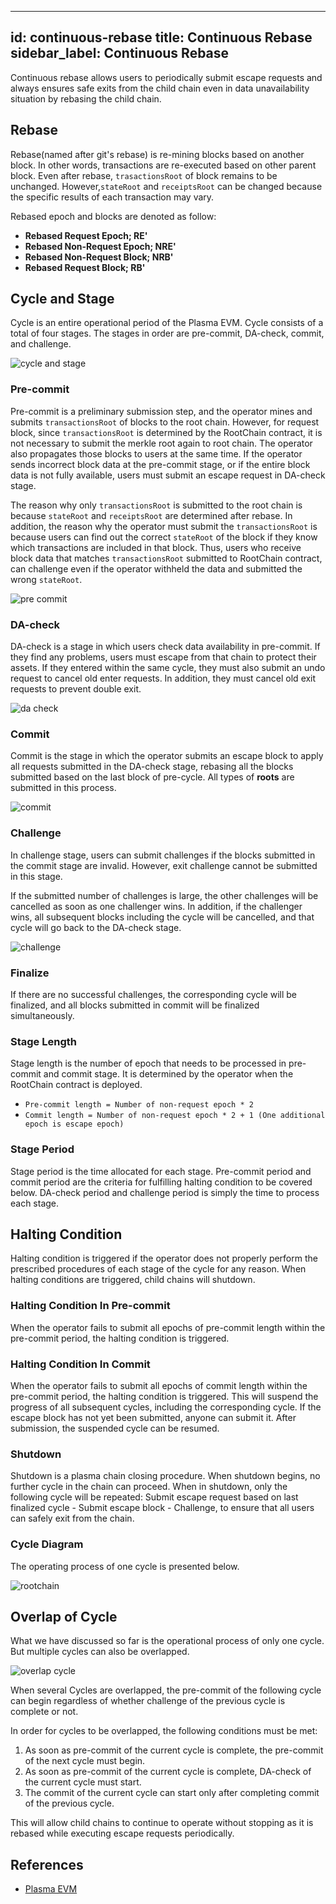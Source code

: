 
---
id: continuous-rebase
title: Continuous Rebase
sidebar_label: Continuous Rebase
---

Continuous rebase allows users to periodically submit escape requests and always ensures safe exits from the child chain even in data unavailability situation by rebasing the child chain. 

## Rebase
Rebase(named after git's rebase) is re-mining blocks based on another block. In other words, transactions are re-executed based on other parent block. Even after rebase, `trasactionsRoot` of block remains to be unchanged. However,`stateRoot` and `receiptsRoot` can be changed because the specific results of each transaction may vary.

Rebased epoch and blocks are denoted as follow:

- **Rebased Request Epoch; RE'**
- **Rebased Non-Request Epoch; NRE'**
- **Rebased Non-Request Block; NRB'**
- **Rebased Request Block; RB'**


## Cycle and Stage
Cycle is an entire operational period of the Plasma EVM. Cycle consists of a total of four stages. The stages in order are pre-commit, DA-check, commit, and challenge.

![cycle and stage](assets/learn_advanced_cycle.png)


### Pre-commit
Pre-commit is a preliminary submission step, and the operator mines and submits `transactionsRoot` of blocks to the root chain. However, for request block, since `transactionsRoot` is determined by the RootChain contract, it is not necessary to submit the merkle root again to root chain. The operator also propagates those blocks to users at the same time. If the operator sends incorrect block data at the pre-commit stage, or if the entire block data is not fully available, users must submit an escape request in DA-check stage. 

The reason why only `transactionsRoot` is submitted to the root chain is because `stateRoot` and `receiptsRoot` are determined after rebase. In addition, the reason why the operator must submit the `transactionsRoot` is because users can find out the correct `stateRoot` of the block if they know which transactions are included in that block. Thus, users who receive block data that matches `transactionsRoot` submitted to RootChain contract, can challenge even if the operator withheld the data and submitted the wrong `stateRoot`.


![pre commit](assets/learn_advanced_pre_commit.png)


### DA-check
DA-check is a stage in which users check data availability in pre-commit. If they find any problems, users must escape from that chain to protect their assets. If they entered within the same cycle, they must also submit an undo request to cancel old enter requests. In addition, they must cancel old exit requests to prevent double exit.

![da check](assets/learn_advanced_da_check.png)


### Commit
Commit is the stage in which the operator submits an escape block to apply all requests submitted in the DA-check stage, rebasing all the blocks submitted based on the last block of pre-cycle. All types of **roots** are submitted in this process.

![commit](assets/learn_advanced_commit.png)


### Challenge
In challenge stage, users can submit challenges if the blocks submitted in the commit stage are invalid. However, exit challenge cannot be submitted in this stage.

If the submitted number of challenges is large, the other challenges will be cancelled as soon as one challenger wins. In addition, if the challenger wins, all subsequent blocks including the cycle will be cancelled, and that cycle will go back to the DA-check stage.

![challenge](assets/learn_advanced_challenge.png)


### Finalize
If there are no successful challenges, the corresponding cycle will be finalized, and all blocks submitted in commit will be finalized simultaneously. 

### Stage Length
Stage length is the number of epoch that needs to be processed in pre-commit and commit stage. It is determined by the operator when the RootChain contract is deployed.

- `Pre-commit length = Number of non-request epoch * 2`
- `Commit length = Number of non-request epoch * 2 + 1 (One additional epoch is escape epoch)`


### Stage Period
Stage period is the time allocated for each stage. Pre-commit period and commit period are the criteria for fulfilling halting condition to be covered below. DA-check period and challenge period is simply the time to process each stage.


## Halting Condition
Halting condition is triggered if the operator does not properly perform the prescribed procedures of each stage of the cycle for any reason. When halting conditions are triggered, child chains will shutdown.

### Halting Condition In Pre-commit
When the operator fails to submit all epochs of pre-commit length within the pre-commit period, the halting condition is triggered.

### Halting Condition In Commit
When the operator fails to submit all epochs of commit length within the pre-commit period, the halting condition is triggered. This will suspend the progress of all subsequent cycles, including the corresponding cycle. If the escape block has not yet been submitted, anyone can submit it. After submission, the suspended cycle can be resumed. 


### Shutdown
Shutdown is a plasma chain closing procedure. When shutdown begins, no further cycle in the chain can proceed. When in shutdown, only the following cycle will be repeated: Submit escape request based on last finalized cycle - Submit escape block - Challenge, to ensure that all users can safely exit from the chain.



### Cycle Diagram
The operating process of one cycle is presented below.

![rootchain](assets/learn_advanced_rootchain.png)


## Overlap of Cycle
What we have discussed so far is the operational process of only one cycle. But multiple cycles can also be overlapped.

![overlap cycle](assets/learn_advanced_overlap_cycle.png)

When several Cycles are overlapped, the pre-commit of the following cycle can begin regardless of whether challenge of the previous cycle is complete or not.

In order for cycles to be overlapped, the following conditions must be met:

1.  As soon as pre-commit of the current cycle is complete, the pre-commit of the next cycle must begin.
2. As soon as pre-commit of the current cycle is complete, DA-check of the current cycle must start.
3. The commit of the current cycle can start only after completing commit of the previous cycle.

This will allow child chains to continue to operate without stopping as it is rebased while executing escape requests periodically.

## References
- [Plasma EVM](https://onther-tech.github.io/papers/tech-paper.pdf)
